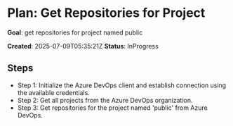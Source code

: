 ﻿# Plan: Get Repositories for Project

**Goal**: get repositories for project named public

**Created**: 2025-07-09T05:35:21Z
**Status**: InProgress

## Steps

- Step 1: Initialize the Azure DevOps client and establish connection using the available credentials.
- Step 2: Get all projects from the Azure DevOps organization.
- Step 3: Get repositories for the project named 'public' from Azure DevOps.
